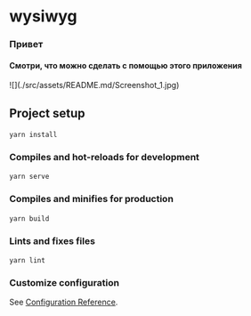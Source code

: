 # wysiwyg

<h3>Привет</h3>
<h4>Смотри, что можно сделать с помощью этого приложения</h4>
![](./src/assets/README.md/Screenshot_1.jpg)

## Project setup

```
yarn install
```

### Compiles and hot-reloads for development

```
yarn serve
```

### Compiles and minifies for production

```
yarn build
```

### Lints and fixes files

```
yarn lint
```

### Customize configuration

See [Configuration Reference](https://cli.vuejs.org/config/).
